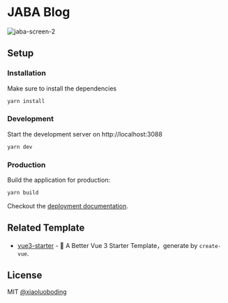 # JABA Blog

![jaba-screen-2](https://user-images.githubusercontent.com/46084870/196991841-4ccde824-6773-4f8e-95cd-a362cd27fa76.png)

## Setup

### Installation

Make sure to install the dependencies

```bash
yarn install
```

### Development

Start the development server on http://localhost:3088

```bash
yarn dev
```

### Production

Build the application for production:

```bash
yarn build
```

Checkout the [deployment documentation](https://v3.nuxtjs.org/docs/deployment).

## Related Template

* [vue3-starter](https://github.com/xiaoluoboding/vue3-starter) - 🖖 A Better Vue 3 Starter Template，generate by `create-vue`.

## License

MIT [@xiaoluoboding](https://github.com/xiaoluoboding)
